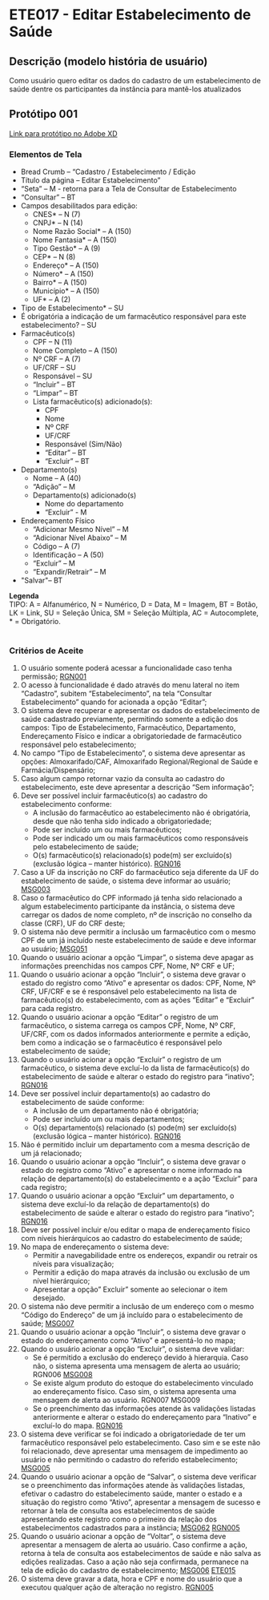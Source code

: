 # ETE017 - Editar Estabelecimento de Saúde

## Descrição (modelo história de usuário)
Como usuário quero editar os dados do cadastro de um estabelecimento de saúde dentre os participantes da instância para mantê-los atualizados

## Protótipo 001

[Link para protótipo no Adobe XD](https://xd.adobe.com/view/153e76da-8687-401d-a008-4ba101ed6f9b-406d/)

### Elementos de Tela 
* Bread Crumb – “Cadastro / Estabelecimento / Edição
* Título da página – Editar Estabelecimento” 
* “Seta” – M - retorna para a Tela de Consultar de Estabelecimento 
* “Consultar” – BT
* Campos desabilitados para edição: 
    * CNES* – N (7) 
    * CNPJ* – N (14) 
    * Nome Razão Social* – A (150) 
    * Nome Fantasia* – A (150) 
    * Tipo Gestão* – A (9) 
    * CEP* – N (8) 
    * Endereço* – A (150) 
    * Número* – A (150) 
    * Bairro* – A (150) 
    * Município* – A (150) 
    * UF* – A (2) 
* Tipo de Estabelecimento* – SU 
* É obrigatória a indicação de um farmacêutico responsável para este estabelecimento? – SU 
* Farmacêutico(s) 
    * CPF – N (11) 
    * Nome Completo – A (150) 
    * Nº CRF – A (7) 
    * UF/CRF – SU 
    * Responsável – SU 
    * “Incluir” – BT 
    * “Limpar” – BT 
    * Lista farmacêutico(s) adicionado(s): 
        * CPF 
        * Nome  
        * Nº CRF 
        * UF/CRF 
        * Responsável (Sim/Não) 
        * “Editar” – BT 
        * “Excluir” – BT 
* Departamento(s) 
    * Nome – A (40) 
    * “Adição” – M 
    * Departamento(s) adicionado(s) 
        * Nome do departamento 
        * “Excluir” - M 
* Endereçamento Físico  
    * “Adicionar Mesmo Nível” – M 
    * “Adicionar Nível Abaixo” – M 
    * Código – A (7) 
    * Identificação – A (50) 
    * “Excluir” – M 
    * “Expandir/Retrair” – M 
* "Salvar"– BT 

**Legenda**  
TIPO: A = Alfanumérico, N = Numérico, D = Data, M = Imagem, BT = Botão, LK = Link, SU = Seleção Única, SM = Seleção Múltipla, AC = Autocomplete, * = Obrigatório.  
 
### Critérios de Aceite 
1. O usuário somente poderá acessar a funcionalidade caso tenha permissão; [RGN001](DocumentoDeRegrasv2.md#rgn001)
2. O acesso à funcionalidade é dado através do menu lateral no item “Cadastro”, subitem “Estabelecimento”, na tela “Consultar Estabelecimento” quando for acionada a opção “Editar”;  
3. O sistema deve recuperar e apresentar os dados do estabelecimento de saúde cadastrado previamente, permitindo somente a edição dos campos: Tipo de Estabelecimento, Farmacêutico, Departamento, Endereçamento Físico e indicar a obrigatoriedade de farmacêutico responsável pelo estabelecimento; 
4. No campo “Tipo de Estabelecimento”, o sistema deve apresentar as opções: Almoxarifado/CAF, Almoxarifado Regional/Regional de Saúde e Farmácia/Dispensário; 
5. Caso algum campo retornar vazio da consulta ao cadastro do estabelecimento, este deve apresentar a descrição “Sem informação”; 
6. Deve ser possível incluir farmacêutico(s) ao cadastro do estabelecimento conforme: 
      * A inclusão do farmacêutico ao estabelecimento não é obrigatória, desde que não tenha sido indicado a obrigatoriedade; 
      * Pode ser incluído um ou mais farmacêuticos; 
      * Pode ser indicado um ou mais farmacêuticos como responsáveis pelo estabelecimento de saúde; 
      * O(s) farmacêutico(s) relacionado(s) pode(m) ser excluído(s) (exclusão lógica – manter histórico). [RGN016](DocumentoDeRegrasv2.md#rgn016)
7. Caso a UF da inscrição no CRF do farmacêutico seja diferente da UF do estabelecimento de saúde, o sistema deve informar ao usuário; [MSG003](DocumentoDeMensagensv2.md#msg003)
8. Caso o farmacêutico do CPF informado já tenha sido relacionado a algum estabelecimento participante da instância, o sistema deve carregar os dados de nome completo, nº de inscrição no conselho da classe (CRF), UF do CRF deste; 
9. O sistema não deve permitir a inclusão um farmacêutico com o mesmo CPF de um já incluído neste estabelecimento de saúde e deve informar ao usuário; [MSG051](DocumentoDeMensagensv2.md#msg051)
10. Quando o usuário acionar a opção “Limpar”, o sistema deve apagar as informações preenchidas nos campos CPF, Nome, Nº CRF e UF; 
11. Quando o usuário acionar a opção “Incluir”, o sistema deve gravar o estado do registro como “Ativo” e apresentar os dados: CPF, Nome, Nº CRF, UF/CRF e se é responsável pelo estabelecimento na lista de farmacêutico(s) do estabelecimento, com as ações “Editar” e “Excluir” para cada registro.  
12. Quando o usuário acionar a opção “Editar” o registro de um farmacêutico, o sistema carrega os campos CPF, Nome, Nº CRF, UF/CRF, com os dados informados anteriormente e permite a edição, bem como a indicação se o farmacêutico é responsável pelo estabelecimento de saúde; 
13. Quando o usuário acionar a opção “Excluir” o registro de um farmacêutico, o sistema deve excluí-lo da lista de farmacêutico(s) do estabelecimento de saúde e alterar o estado do registro para “inativo”; [RGN016](DocumentoDeRegrasv2.md#rgn016)
14. Deve ser possível incluir departamento(s) ao cadastro do estabelecimento de saúde conforme: 
    * A inclusão de um departamento não é obrigatória; 
    * Pode ser incluído um ou mais departamentos; 
    * O(s) departamento(s) relacionado (s) pode(m) ser excluído(s) (exclusão lógica – manter histórico). [RGN016](DocumentoDeRegrasv2.md#rgn016)
15. Não é permitido incluir um departamento com a mesma descrição de um já relacionado;  
16. Quando o usuário acionar a opção “Incluir”, o sistema deve gravar o estado do registro como “Ativo” e apresentar o nome informado na relação de departamento(s) do estabelecimento e a ação “Excluir” para cada registro; 
17. Quando o usuário acionar a opção “Excluir” um departamento, o sistema deve excluí-lo da relação de departamento(s) do estabelecimento de saúde e alterar o estado do registro para “inativo”; [RGN016](DocumentoDeRegrasv2.md#rgn016)
18. Deve ser possível incluir e/ou editar o mapa de endereçamento físico com níveis hierárquicos ao cadastro do estabelecimento de saúde; 
19. No mapa de endereçamento o sistema deve: 
    * Permitir a navegabilidade entre os endereços, expandir ou retrair os níveis para visualização; 
    * Permitir a edição do mapa através da inclusão ou exclusão de um nível hierárquico; 
    * Apresentar a opção” Excluir” somente ao selecionar o item desejado. 
20. O sistema não deve permitir a inclusão de um endereço com o mesmo “Código do Endereço” de um já incluído para o estabelecimento de saúde; [MSG007](DocumentoDeMensagensv2.md#msg007)
21. Quando o usuário acionar a opção “Incluir”, o sistema deve gravar o estado do endereçamento como “Ativo” e apresentá-lo no mapa; 
22. Quando o usuário acionar a opção “Excluir”, o sistema deve validar: 
    * Se é permitido a exclusão do endereço devido à hierarquia. Caso não, o sistema apresenta uma mensagem de alerta ao usuário; RGN006 [MSG008](DocumentoDeMensagensv2.md#msg008)
    * Se existe algum produto do estoque do estabelecimento vinculado ao endereçamento físico. Caso sim, o sistema apresenta uma mensagem de alerta ao usuário. RGN007 MSG009 
    * Se o preenchimento das informações atende às validações listadas anteriormente e alterar o estado do endereçamento para “Inativo” e excluí-lo do mapa. [RGN016](DocumentoDeRegrasv2.md#rgn016)
23. O sistema deve verificar se foi indicado a obrigatoriedade de ter um farmacêutico responsável pelo estabelecimento. Caso sim e se este não foi relacionado, deve apresentar uma mensagem de impedimento ao usuário e não permitindo o cadastro do referido estabelecimento; [MSG005](DocumentoDeMensagensv2.md#msg005)
24. Quando o usuário acionar a opção de “Salvar”, o sistema deve verificar se o preenchimento das informações atende às validações listadas, efetivar o cadastro do estabelecimento saúde, manter o estado e a situação do registro como “Ativo”, apresentar a mensagem de sucesso e retornar à tela de consulta aos estabelecimentos de saúde apresentando este registro como o primeiro da relação dos estabelecimentos cadastrados para a instância; [MSG062](DocumentoDeMensagensv2.md#msg062) [RGN005](DocumentoDeRegrasv2.md#rgn005)
25. Quando o usuário acionar a opção de “Voltar”, o sistema deve apresentar a mensagem de alerta ao usuário. Caso confirme a ação, retorna à tela de consulta aos estabelecimentos de saúde e não salva as edições realizadas. Caso a ação não seja confirmada, permanece na tela de edição do cadastro de estabelecimento; [MSG006](DocumentoDeMensagensv2.md#msg006) [ETE015](ETE015.md)
26. O sistema deve gravar a data, hora e CPF e nome do usuário que a executou qualquer ação de alteração no registro. [RGN005](DocumentoDeRegrasv2.md#rgn005)

